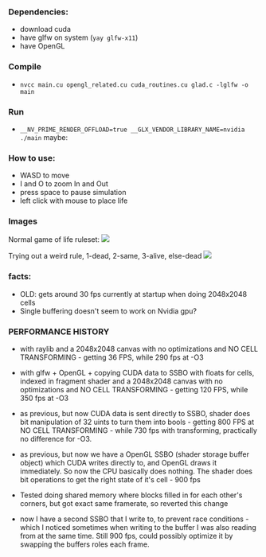 
### Dependencies: 
- download cuda
- have glfw on system (`yay glfw-x11`)
- have OpenGL

### Compile
- `nvcc main.cu opengl_related.cu cuda_routines.cu glad.c -lglfw -o main`
### Run 
- `__NV_PRIME_RENDER_OFFLOAD=true __GLX_VENDOR_LIBRARY_NAME=nvidia ./main`
maybe:


### How to use: 
- WASD to move 
- I and O to zoom In and Out
- press space to pause simulation
- left click with mouse to place life

### Images

Normal game of life ruleset:
![](normal_rule0.gif)

Trying out a weird rule, 1-dead, 2-same, 3-alive, else-dead
![](weird_rule0.gif)

### facts:

- OLD: gets around 30 fps currently at startup when doing 2048x2048 cells
- Single buffering doesn't seem to work on Nvidia gpu?


### PERFORMANCE HISTORY

- with raylib and a 2048x2048 canvas with no optimizations and NO CELL TRANSFORMING - getting 36 FPS, while 290 fps at -O3

- with glfw + OpenGL + copying CUDA data to SSBO with floats for cells, indexed in fragment shader and a 2048x2048 canvas with no optimizations and NO CELL TRANSFORMING - getting 120 FPS, while 350 fps at -O3

- as previous, but now CUDA data is sent directly to SSBO, shader does bit manipulation of 32 uints to turn them into bools - getting 800 FPS at NO CELL TRANSFORMING - while 730 fps with transforming, practically no difference for -O3.

- as previous, but now we have a OpenGL SSBO (shader storage buffer object) which CUDA writes directly to, and OpenGL draws it immediately. So now the CPU basically does nothing. The shader does bit operations to get the right state of it's cell - 900 fps 

- Tested doing shared memory where blocks filled in for each other's corners, but got exact same framerate, so reverted this change

- now I have a second SSBO that I write to, to prevent race conditions - which I noticed sometimes when writing to the buffer I was also reading from at the same time. Still 900 fps, could possibly optimize it by swapping the buffers roles each frame.
